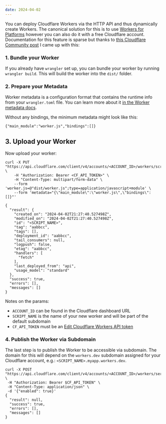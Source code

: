 ```yaml
---
date: 2024-04-02
---
```

You can deploy Cloudflare Workers via the HTTP API and thus dynamically create Workers. The canonical solution for this is to use [Workers for Platforms](https://developers.cloudflare.com/cloudflare-for-platforms/workers-for-platforms/) however you can also do it with a free Cloudflare account. Documentation for this feature is sparse but thanks to [this Cloudflare Community post](https://community.cloudflare.com/t/deploy-a-worker-via-http-api/108439/4) I came up with this:

### 1. Bundle your Worker

If you already have `wrangler` set up, you can bundle your worker by running `wrangler build`. This will build the worker into the `dist/` folder.

### 2. Prepare your Metadata

Worker metadata is a configuration format that contains the runtime info from your `wrangler.toml` file. You can learn more about it [in the Worker metadata docs](https://developers.cloudflare.com/cloudflare-for-platforms/workers-for-platforms/reference/metadata/).

Without any bindings, the minimum metadata might look like this:

```
{"main_module":"worker.js","bindings":[]}
```

## 3. Upload your Worker

Now upload your worker:

```
curl -X PUT "https://api.cloudflare.com/client/v4/accounts/<ACCOUNT_ID>/workers/scripts/<SCRIPT_NAME>" \
    -H "Authorization: Bearer <CF_API_TOKEN>" \
    -H "Content-Type: multipart/form-data" \
    --form 'worker.js=@"dist/worker.js";type=application/javascript+module' \
    --form 'metadata="{\"main_module\":\"worker.js\",\"bindings\":[]}"'

{
  "result": {
    "created_on": "2024-04-02T21:27:40.527498Z",
    "modified_on": "2024-04-02T21:27:40.527498Z",
    "id": "<SCRIPT_NAME>",
    "tag": "aabbcc",
    "tags": [],
    "deployment_id": "aabbcc",
    "tail_consumers": null,
    "logpush": false,
    "etag": "aabbcc",
    "handlers": [
      "fetch"
    ],
    "last_deployed_from": "api",
    "usage_model": "standard"
  },
  "success": true,
  "errors": [],
  "messages": []
}
```


Notes on the params:
- `ACCOUNT_ID` can be found in the Cloudflare dashboard URL
- `SCRIPT_NAME` is the name of your new worker and will be part of the default subdomain
- `CF_API_TOKEN` must be an [Edit Cloudflare Workers API token](https://dash.cloudflare.com/profile/api-tokens) 

### 4. Publish the Worker via Subdomain

The last step is to publish the Worker to be accessible via subdomain. The domain for this will depend on the `workers.dev` subdomain assigned for your Cloudflare account, e.g.: `<SCRIPT_NAME>.myapp.workers.dev`.

```
curl -X POST "https://api.cloudflare.com/client/v4/accounts/<ACCOUNT_ID>/workers/services/<SCRIPT_NAME>/environments/production/subdomain" \
 -H "Authorization: Bearer $CF_API_TOKEN" \
 -H "Content-Type: application/json" \
 -d '{"enabled": true}'
{
  "result": null,
  "success": true,
  "errors": [],
  "messages": []
}
```

